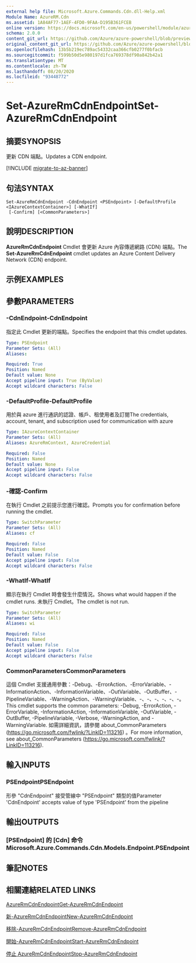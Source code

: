 ```yaml
---
external help file: Microsoft.Azure.Commands.Cdn.dll-Help.xml
Module Name: AzureRM.Cdn
ms.assetid: 1A84AF77-1AEF-4FD0-9FAA-D195B361FCEB
online version: https://docs.microsoft.com/en-us/powershell/module/azurerm.cdn/set-azurermcdnendpoint
schema: 2.0.0
content_git_url: https://github.com/Azure/azure-powershell/blob/preview/src/ResourceManager/Cdn/Commands.Cdn/help/Set-AzureRmCdnEndpoint.md
original_content_git_url: https://github.com/Azure/azure-powershell/blob/preview/src/ResourceManager/Cdn/Commands.Cdn/help/Set-AzureRmCdnEndpoint.md
ms.openlocfilehash: 13b5b219ec789ac54332caa366cfb0277f0bfacb
ms.sourcegitcommit: f599b50d5e980197d1fca769378df90a842b42a1
ms.translationtype: MT
ms.contentlocale: zh-TW
ms.lasthandoff: 08/20/2020
ms.locfileid: "93448772"
---
```

# <span data-ttu-id="4a3c6-101">Set-AzureRmCdnEndpoint</span><span class="sxs-lookup"><span data-stu-id="4a3c6-101">Set-AzureRmCdnEndpoint</span></span>

## <span data-ttu-id="4a3c6-102">摘要</span><span class="sxs-lookup"><span data-stu-id="4a3c6-102">SYNOPSIS</span></span>
<span data-ttu-id="4a3c6-103">更新 CDN 端點。</span><span class="sxs-lookup"><span data-stu-id="4a3c6-103">Updates a CDN endpoint.</span></span>

[!INCLUDE [migrate-to-az-banner](../../includes/migrate-to-az-banner.md)]

## <span data-ttu-id="4a3c6-104">句法</span><span class="sxs-lookup"><span data-stu-id="4a3c6-104">SYNTAX</span></span>

```
Set-AzureRmCdnEndpoint -CdnEndpoint <PSEndpoint> [-DefaultProfile <IAzureContextContainer>] [-WhatIf]
 [-Confirm] [<CommonParameters>]
```

## <span data-ttu-id="4a3c6-105">說明</span><span class="sxs-lookup"><span data-stu-id="4a3c6-105">DESCRIPTION</span></span>
<span data-ttu-id="4a3c6-106">**AzureRmCdnEndpoint** Cmdlet 會更新 Azure 內容傳遞網路 (CDN) 端點。</span><span class="sxs-lookup"><span data-stu-id="4a3c6-106">The **Set-AzureRmCdnEndpoint** cmdlet updates an Azure Content Delivery Network (CDN) endpoint.</span></span>

## <span data-ttu-id="4a3c6-107">示例</span><span class="sxs-lookup"><span data-stu-id="4a3c6-107">EXAMPLES</span></span>

## <span data-ttu-id="4a3c6-108">參數</span><span class="sxs-lookup"><span data-stu-id="4a3c6-108">PARAMETERS</span></span>

### <span data-ttu-id="4a3c6-109">-CdnEndpoint</span><span class="sxs-lookup"><span data-stu-id="4a3c6-109">-CdnEndpoint</span></span>
<span data-ttu-id="4a3c6-110">指定此 Cmdlet 更新的端點。</span><span class="sxs-lookup"><span data-stu-id="4a3c6-110">Specifies the endpoint that this cmdlet updates.</span></span>

```yaml
Type: PSEndpoint
Parameter Sets: (All)
Aliases: 

Required: True
Position: Named
Default value: None
Accept pipeline input: True (ByValue)
Accept wildcard characters: False
```

### <span data-ttu-id="4a3c6-111">-DefaultProfile</span><span class="sxs-lookup"><span data-stu-id="4a3c6-111">-DefaultProfile</span></span>
<span data-ttu-id="4a3c6-112">用於與 azure 進行通訊的認證、帳戶、租使用者及訂閱</span><span class="sxs-lookup"><span data-stu-id="4a3c6-112">The credentials, account, tenant, and subscription used for communication with azure</span></span>

```yaml
Type: IAzureContextContainer
Parameter Sets: (All)
Aliases: AzureRmContext, AzureCredential

Required: False
Position: Named
Default value: None
Accept pipeline input: False
Accept wildcard characters: False
```

### <span data-ttu-id="4a3c6-113">-確認</span><span class="sxs-lookup"><span data-stu-id="4a3c6-113">-Confirm</span></span>
<span data-ttu-id="4a3c6-114">在執行 Cmdlet 之前提示您進行確認。</span><span class="sxs-lookup"><span data-stu-id="4a3c6-114">Prompts you for confirmation before running the cmdlet.</span></span>

```yaml
Type: SwitchParameter
Parameter Sets: (All)
Aliases: cf

Required: False
Position: Named
Default value: False
Accept pipeline input: False
Accept wildcard characters: False
```

### <span data-ttu-id="4a3c6-115">-WhatIf</span><span class="sxs-lookup"><span data-stu-id="4a3c6-115">-WhatIf</span></span>
<span data-ttu-id="4a3c6-116">顯示在執行 Cmdlet 時會發生什麼情況。</span><span class="sxs-lookup"><span data-stu-id="4a3c6-116">Shows what would happen if the cmdlet runs.</span></span>
<span data-ttu-id="4a3c6-117">未執行 Cmdlet。</span><span class="sxs-lookup"><span data-stu-id="4a3c6-117">The cmdlet is not run.</span></span>

```yaml
Type: SwitchParameter
Parameter Sets: (All)
Aliases: wi

Required: False
Position: Named
Default value: False
Accept pipeline input: False
Accept wildcard characters: False
```

### <span data-ttu-id="4a3c6-118">CommonParameters</span><span class="sxs-lookup"><span data-stu-id="4a3c6-118">CommonParameters</span></span>
<span data-ttu-id="4a3c6-119">這個 Cmdlet 支援通用參數：-Debug、-ErrorAction、-ErrorVariable、-InformationAction、-InformationVariable、-OutVariable、-OutBuffer、-PipelineVariable、-WarningAction、-WarningVariable、-、-、-、-、-、-。</span><span class="sxs-lookup"><span data-stu-id="4a3c6-119">This cmdlet supports the common parameters: -Debug, -ErrorAction, -ErrorVariable, -InformationAction, -InformationVariable, -OutVariable, -OutBuffer, -PipelineVariable, -Verbose, -WarningAction, and -WarningVariable.</span></span> <span data-ttu-id="4a3c6-120">如需詳細資訊，請參閱 about_CommonParameters (https://go.microsoft.com/fwlink/?LinkID=113216) 。</span><span class="sxs-lookup"><span data-stu-id="4a3c6-120">For more information, see about_CommonParameters (https://go.microsoft.com/fwlink/?LinkID=113216).</span></span>

## <span data-ttu-id="4a3c6-121">輸入</span><span class="sxs-lookup"><span data-stu-id="4a3c6-121">INPUTS</span></span>

### <span data-ttu-id="4a3c6-122">PSEndpoint</span><span class="sxs-lookup"><span data-stu-id="4a3c6-122">PSEndpoint</span></span>
<span data-ttu-id="4a3c6-123">形參 "CdnEndpoint" 接受管線中 "PSEndpoint" 類型的值</span><span class="sxs-lookup"><span data-stu-id="4a3c6-123">Parameter 'CdnEndpoint' accepts value of type 'PSEndpoint' from the pipeline</span></span>

## <span data-ttu-id="4a3c6-124">輸出</span><span class="sxs-lookup"><span data-stu-id="4a3c6-124">OUTPUTS</span></span>

### <span data-ttu-id="4a3c6-125">[PSEndpoint] 的 [Cdn] 命令</span><span class="sxs-lookup"><span data-stu-id="4a3c6-125">Microsoft.Azure.Commands.Cdn.Models.Endpoint.PSEndpoint</span></span>

## <span data-ttu-id="4a3c6-126">筆記</span><span class="sxs-lookup"><span data-stu-id="4a3c6-126">NOTES</span></span>

## <span data-ttu-id="4a3c6-127">相關連結</span><span class="sxs-lookup"><span data-stu-id="4a3c6-127">RELATED LINKS</span></span>

[<span data-ttu-id="4a3c6-128">AzureRmCdnEndpoint</span><span class="sxs-lookup"><span data-stu-id="4a3c6-128">Get-AzureRmCdnEndpoint</span></span>](./Get-AzureRmCdnEndpoint.md)

[<span data-ttu-id="4a3c6-129">新-AzureRmCdnEndpoint</span><span class="sxs-lookup"><span data-stu-id="4a3c6-129">New-AzureRmCdnEndpoint</span></span>](./New-AzureRmCdnEndpoint.md)

[<span data-ttu-id="4a3c6-130">移除-AzureRmCdnEndpoint</span><span class="sxs-lookup"><span data-stu-id="4a3c6-130">Remove-AzureRmCdnEndpoint</span></span>](./Remove-AzureRmCdnEndpoint.md)

[<span data-ttu-id="4a3c6-131">開始-AzureRmCdnEndpoint</span><span class="sxs-lookup"><span data-stu-id="4a3c6-131">Start-AzureRmCdnEndpoint</span></span>](./Start-AzureRmCdnEndpoint.md)

[<span data-ttu-id="4a3c6-132">停止 AzureRmCdnEndpoint</span><span class="sxs-lookup"><span data-stu-id="4a3c6-132">Stop-AzureRmCdnEndpoint</span></span>](./Stop-AzureRmCdnEndpoint.md)


